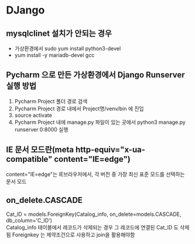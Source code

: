 # DJango

## mysqlclinet 설치가 안되는 경우

- 가상환경에서 sudo yum install python3-devel
- yum install -y mariadb-devel gcc


## Pycharm 으로 만든 가상환경에서 Django Runserver 실행 방법

1) Pycharm Project 폴더 경로 검색
2) Pycharm Project 경로 내에서 Project명/venv/bin 에 진입
3) source activate
4) Pycharm Project 내에 manage.py 파일이 있는 곳에서 python3 manage.py runserver 0:8000 실행

## IE 문서 모드란(meta http-equiv="x-ua-compatible" content="IE=edge")
content="IE=edge"는 IE브라우저에서, 각 버전 중 가장 최신 표준 모드를 선택하는 문서 모드

## on_delete.CASCADE
Cat_ID = models.ForeignKey(Catalog_info, on_delete=models.CASCADE, db_column='C_ID')   
Catalog_info 테이블에서 레코드가 삭제되는 경우 그 레코드에 연결된 Cat_ID 도 삭제됨
Foreignkey 는 제약조건으로 사용하고 join을 활용해야함

